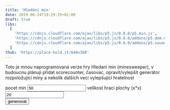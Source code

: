 ```yaml
---
title: 'Hledání min'
date: 2019-06-24T19:29:35+02:00
draft: true
libs:
  [
    'https://cdnjs.cloudflare.com/ajax/libs/p5.js/0.8.0/p5.min.js',
    'https://cdnjs.cloudflare.com/ajax/libs/p5.js/0.8.0/addons/p5.dom.min.js',
    'https://cdnjs.cloudflare.com/ajax/libs/p5.js/0.8.0/addons/p5.sound.min.js',
  ]
thub: 'https://place-hold.it/640x360'
---
```


Toto je mnou naprogramovaná verze hry Hledani min (minesweeper),<!--more--> v budoucnu plánuji přidat scorecounter, časovac, opravit/vylepšit generátor rozpoložující miny a nekolik dalších vecí vylepšující hratelnost

<div id="keschovani">
    pocet min <input type="text" id="pocetmin" value="50">
      velikost hraci plochy (x*x)<input type="text" id="plocha" value="20"><br>
    <button onclick="gen()">generovat</button>
        </div>
    <p id="topbar"></p>
<script src="http://mpw.8u.cz/hledanimin/sketch.js"></script>
